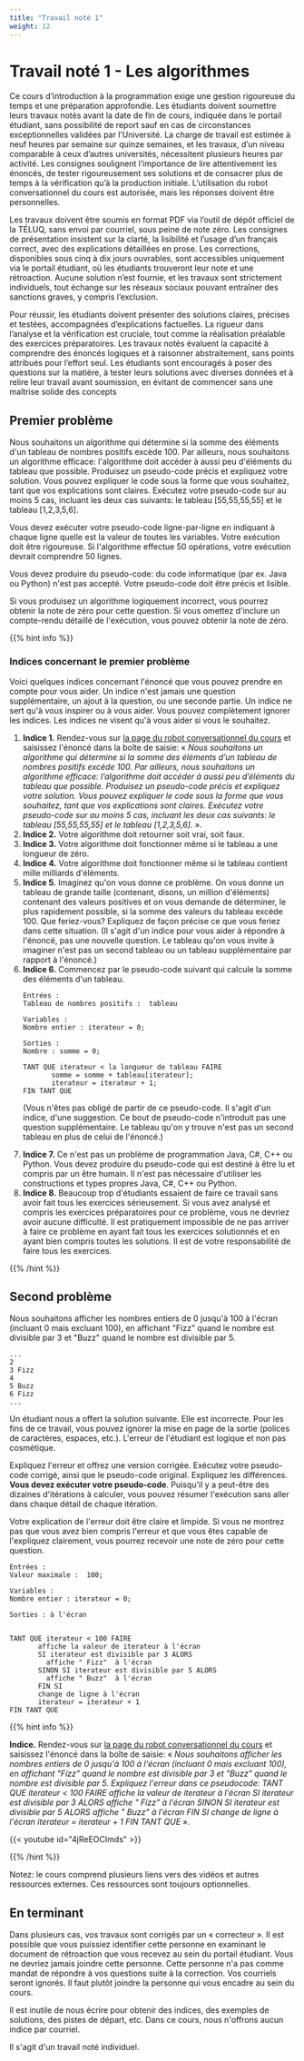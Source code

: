```yaml
---
title: "Travail noté 1"
weight: 12
---
```


# Travail noté 1 - Les algorithmes
Ce cours d’introduction à la programmation exige une gestion rigoureuse du temps et une préparation approfondie. Les étudiants doivent soumettre leurs travaux notés avant la date de fin de cours, indiquée dans le portail étudiant, sans possibilité de report sauf en cas de circonstances exceptionnelles validées par l’Université. La charge de travail est estimée à neuf heures par semaine sur quinze semaines, et les travaux, d’un niveau comparable à ceux d’autres universités, nécessitent plusieurs heures par activité. Les consignes soulignent l’importance de lire attentivement les énoncés, de tester rigoureusement ses solutions et de consacrer plus de temps à la vérification qu’à la production initiale. L’utilisation du robot conversationnel du cours est autorisée, mais les réponses doivent être personnelles.

Les travaux doivent être soumis en format PDF via l’outil de dépôt officiel de la TÉLUQ, sans envoi par courriel, sous peine de note zéro. Les consignes de présentation insistent sur la clarté, la lisibilité et l’usage d’un français correct, avec des explications détaillées en prose. Les corrections, disponibles sous cinq à dix jours ouvrables, sont accessibles uniquement via le portail étudiant, où les étudiants trouveront leur note et une rétroaction. Aucune solution n’est fournie, et les travaux sont strictement individuels, tout échange sur les réseaux sociaux pouvant entraîner des sanctions graves, y compris l’exclusion.

Pour réussir, les étudiants doivent présenter des solutions claires, précises et testées, accompagnées d’explications factuelles. La rigueur dans l’analyse et la vérification est cruciale, tout comme la réalisation préalable des exercices préparatoires. Les travaux notés évaluent la capacité à comprendre des énoncés logiques et à raisonner abstraitement, sans points attribués pour l’effort seul. Les étudiants sont encouragés à poser des questions sur la matière, à tester leurs solutions avec diverses données et à relire leur travail avant soumission, en évitant de commencer sans une maîtrise solide des concepts

## Premier problème

<p>
Nous souhaitons un algorithme qui détermine si la somme des éléments d'un tableau de nombres positifs excède 100. Par ailleurs, nous souhaitons un algorithme efficace: l'algorithme doit accéder à aussi peu d'éléments du tableau que possible. Produisez un pseudo-code précis et expliquez votre solution. Vous pouvez expliquer le code sous la forme que  vous  souhaitez, tant que vos explications sont claires. Exécutez votre pseudo-code sur au moins 5 cas, incluant les deux cas suivants: le tableau [55,55,55,55] et le tableau [1,2,3,5,6].</p>

<p>Vous devez exécuter votre pseudo-code ligne-par-ligne en indiquant à chaque ligne quelle est la valeur de toutes les variables. Votre exécution doit être rigoureuse. Si l'algorithme effectue 50 opérations, votre exécution devrait comprendre 50 lignes. </p>

<p>Vous devez produire du pseudo-code: du code informatique (par ex. Java ou Python) n'est pas accepté. Votre pseudo-code doit être précis et lisible.</p>

<p>Si vous produisez un algorithme logiquement incorrect, vous pourrez obtenir la note de zéro pour cette question. Si vous omettez d'inclure un compte-rendu détaillé de l'exécution, vous pouvez obtenir la note de zéro.</p>

{{% hint info %}}

### Indices concernant le premier problème

Voici quelques indices concernant l'énoncé que vous pouvez prendre en compte pour vous aider. Un indice n'est jamais une question supplémentaire, un ajout à la question, ou une seconde partie. Un indice ne sert qu'à vous inspirer ou à vous aider.  Vous pouvez complètement ignorer les indices. Les indices ne visent qu'à vous aider si vous le souhaitez.
<ol>
<li><strong>Indice 1.</strong> Rendez-vous sur <a href="https://rc-inf1220.teluq.ca/">la page du robot conversationnel du cours</a> et saisissez l'énoncé dans la boîte de saisie: « <em>Nous souhaitons un algorithme qui détermine si la somme des éléments d’un tableau de nombres positifs excède 100. Par ailleurs, nous souhaitons un algorithme efficace: l’algorithme doit accéder à aussi peu d’éléments du tableau que possible. Produisez un pseudo-code précis et expliquez votre solution. Vous pouvez expliquer le code sous la forme que vous souhaitez, tant que vos explications sont claires. Exécutez votre pseudo-code sur au moins 5 cas, incluant les deux cas suivants: le tableau [55,55,55,55] et le tableau [1,2,3,5,6].</em> ».</li>
<li><strong>Indice 2.</strong> Votre algorithme doit retourner soit vrai, soit faux.</li>
<li><strong>Indice 3.</strong> Votre algorithme doit fonctionner même si le tableau a une longueur de zéro.</li>
<li><strong>Indice 4.</strong> Votre algorithme doit fonctionner même si le tableau contient mille milliards d'éléments.</li>
<li><strong>Indice 5.</strong> Imaginez qu'on vous donne ce problème. On vous donne un tableau de grande taille (contenant, disons, un million d'éléments) contenant des valeurs positives et on vous demande de déterminer, le plus rapidement possible, si la somme des valeurs du tableau excède 100. Que feriez-vous? Expliquez de façon précise ce que vous feriez dans cette situation. (Il s'agit d'un indice pour vous aider à répondre à l'énoncé, pas une nouvelle question. Le tableau qu'on vous invite à imaginer n'est pas un second tableau ou un tableau supplémentaire par rapport à l'énoncé.) </li>
<li><strong>Indice 6.</strong> Commencez par le pseudo-code suivant qui calcule la somme des éléments d'un tableau. 

```text
Entrées :
Tableau de nombres positifs :  tableau

Variables :
Nombre entier : iterateur = 0;

Sorties :
Nombre : somme = 0;

TANT QUE iterateur < la longueur de tableau FAIRE
       somme = somme + tableau[iterateur];
       iterateur = iterateur + 1;
FIN TANT QUE
```

(Vous n'êtes pas obligé de partir de ce pseudo-code. Il s'agit d'un indice, d'une suggestion. Ce bout de pseudo-code n'introduit pas une question supplémentaire. Le tableau qu'on y trouve n'est pas un second tableau en plus de celui de l'énoncé.)
</li>
<li><strong>Indice 7.</strong> Ce n'est pas un problème de programmation Java, C#, C++ ou Python. Vous devez produire du pseudo-code qui est destiné à être lu et compris par un être humain. Il n'est pas nécessaire d'utiliser les constructions et types propres Java, C#, C++ ou Python. </li>
<li><strong>Indice 8.</strong> Beaucoup trop d'étudiants essaient de faire ce travail sans avoir fait tous les exercices sérieusement. Si vous avez analysé et compris les exercices préparatoires pour ce problème, vous ne devriez avoir aucune difficulté. Il est pratiquement impossible de ne pas arriver à faire ce problème en ayant fait tous les exercices solutionnés et en ayant bien compris toutes les solutions. Il est de votre responsabilité de faire tous les exercices.</li>
</ol>
{{% /hint %}}


## Second problème

Nous souhaitons afficher les nombres entiers de 0 jusqu'à 100 à l'écran (incluant 0 mais excluant 100), en affichant "Fizz" quand le nombre est divisible par 3 et "Buzz" quand le nombre est divisible par 5. 

```text
...
2
3 Fizz
4
5 Buzz
6 Fizz
...
```

Un étudiant nous a offert la solution suivante. Elle est incorrecte. Pour les fins de ce travail, vous pouvez ignorer  la mise en page de la sortie (polices de caractères, espaces, etc.). L'erreur de l'étudiant est logique et non pas cosmétique.

Expliquez l'erreur et offrez une version corrigée. Exécutez votre pseudo-code corrigé, ainsi que le pseudo-code original.  Expliquez les différences. <strong>Vous devez exécuter votre pseudo-code</strong>. Puisqu'il y a peut-être des dizaines d'itérations à calculer, vous pouvez résumer l'exécution sans aller dans chaque détail de chaque itération.

Votre explication de l'erreur doit être claire et limpide. Si vous ne montrez pas que vous avez bien compris l'erreur et que vous êtes capable de l'expliquez clairement, vous pourrez recevoir une note de zéro pour cette question.

```
Entrées :
Valeur maximale :  100;

Variables :
Nombre entier : iterateur = 0;

Sorties : à l'écran


TANT QUE iterateur < 100 FAIRE
       affiche la valeur de iterateur à l'écran
       SI iterateur est divisible par 3 ALORS
         affiche " Fizz"  à l'écran
       SINON SI iterateur est divisible par 5 ALORS
         affiche " Buzz"  à l'écran
       FIN SI
       change de ligne à l'écran
       iterateur = iterateur + 1
FIN TANT QUE
```

{{% hint info %}}


<p><strong>Indice.</strong> Rendez-vous sur <a href="https://rc-inf1220.teluq.ca/">la page du robot conversationnel du cours</a> et saisissez l'énoncé dans la boîte de saisie: « <em>Nous souhaitons afficher les nombres entiers de 0 jusqu'à 100 à l'écran (incluant 0 mais excluant 100), en affichant "Fizz" quand le nombre est divisible par 3 et "Buzz" quand le nombre est divisible par 5. Expliquez l'erreur dans ce pseudocode: TANT QUE iterateur < 100 FAIRE affiche la valeur de iterateur à l'écran SI iterateur est divisible par 3 ALORS affiche " Fizz" à l'écran SINON SI iterateur est divisible par 5 ALORS affiche " Buzz" à l'écran FIN SI change de ligne à l'écran iterateur = iterateur + 1 FIN TANT QUE</em> ».</p>

{{< youtube id="4jReEOCImds" >}}


{{% /hint %}}



<p>Notez: le cours comprend plusieurs liens vers des vidéos et autres ressources externes. Ces ressources sont toujours optionnelles.</p>



## En terminant


<p>Dans plusieurs cas, vos travaux sont corrigés par un « correcteur ». Il est possible que vous puissiez identifier cette personne en examinant le document de rétroaction que vous recevez au sein du portail étudiant. Vous ne devriez jamais joindre cette personne. Cette personne n'a pas comme mandat de répondre à vos questions suite à la correction. Vos courriels seront ignorés. Il faut plutôt joindre la personne qui vous encadre au sein du cours.</p>

<p>Il est inutile de nous écrire pour obtenir des indices, des exemples de solutions, des pistes de départ, etc. Dans ce cours, nous n'offrons aucun indice par courriel.</p>

<p>Il s'agit d'un travail noté individuel.</p>
</div>